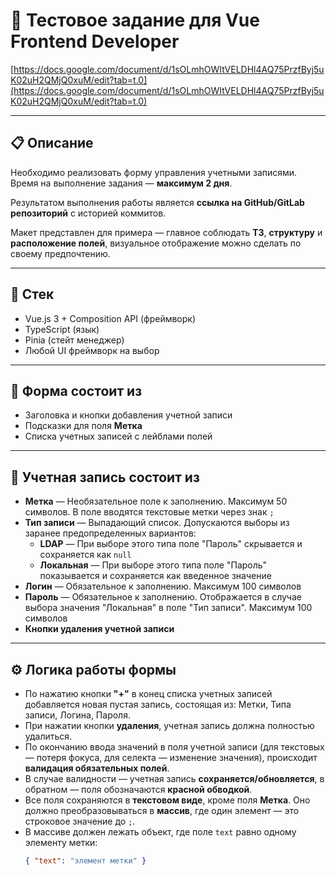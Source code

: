 # 🧩 Тестовое задание для Vue Frontend Developer

[https://docs.google.com/document/d/1sOLmhOWItVELDHl4AQ75PrzfByj5uK02uH2QMjQ0xuM/edit?tab=t.0](https://docs.google.com/document/d/1sOLmhOWItVELDHl4AQ75PrzfByj5uK02uH2QMjQ0xuM/edit?tab=t.0)

---

## 📋 Описание

Необходимо реализовать форму управления учетными записями.  
Время на выполнение задания — **максимум 2 дня**.

Результатом выполнения работы является **ссылка на GitHub/GitLab репозиторий** с историей коммитов.

Макет представлен для примера — главное соблюдать **ТЗ**, **структуру** и **расположение полей**, визуальное отображение можно сделать по своему предпочтению.

---

## 🧠 Стек

- Vue.js 3 + Composition API (фреймворк)
- TypeScript (язык)
- Pinia (стейт менеджер)
- Любой UI фреймворк на выбор

---

## 🧱 Форма состоит из

- Заголовка и кнопки добавления учетной записи
- Подсказки для поля **Метка**
- Списка учетных записей с лейблами полей

---

## 🔹 Учетная запись состоит из

- **Метка** — Необязательное поле к заполнению. Максимум 50 символов. В поле вводятся текстовые метки через знак `;`
- **Тип записи** — Выпадающий список. Допускаются выборы из заранее предопределенных вариантов:
  - **LDAP** — При выборе этого типа поле "Пароль" скрывается и сохраняется как `null`
  - **Локальная** — При выборе этого типа поле "Пароль" показывается и сохраняется как введенное значение
- **Логин** — Обязательное к заполнению. Максимум 100 символов
- **Пароль** — Обязательное к заполнению. Отображается в случае выбора значения "Локальная" в поле "Тип записи". Максимум 100 символов
- **Кнопки удаления учетной записи**

---

## ⚙️ Логика работы формы

- По нажатию кнопки **"+"** в конец списка учетных записей добавляется новая пустая запись, состоящая из: Метки, Типа записи, Логина, Пароля.
- При нажатии кнопки **удаления**, учетная запись должна полностью удалиться.
- По окончанию ввода значений в поля учетной записи (для текстовых — потеря фокуса, для селекта — изменение значения), происходит **валидация обязательных полей**.
- В случае валидности — учетная запись **сохраняется/обновляется**, в обратном — поля обозначаются **красной обводкой**.
- Все поля сохраняются в **текстовом виде**, кроме поля **Метка**. Оно должно преобразовываться в **массив**, где один элемент — это строковое значение до `;`.
- В массиве должен лежать объект, где поле `text` равно одному элементу метки:
  ```json
  { "text": "элемент метки" }
  ```
